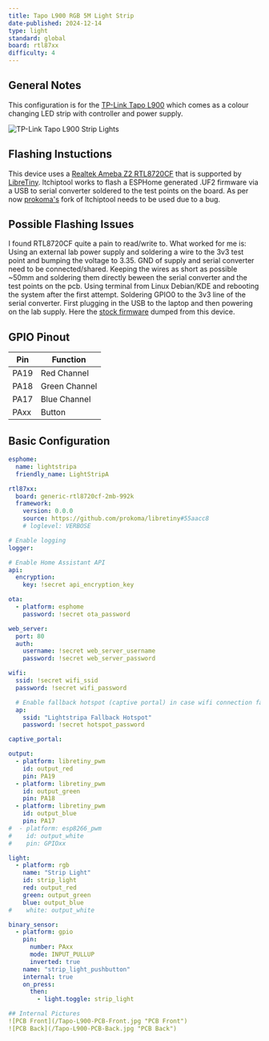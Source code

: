 ```yaml
---
title: Tapo L900 RGB 5M Light Strip
date-published: 2024-12-14
type: light
standard: global
board: rtl87xx
difficulty: 4
---
```


## General Notes

This configuration is for the [TP-Link Tapo L900](https://www.tp-link.com/au/home-networking/smart-bulb/tapo-l900-5/) which comes as a colour changing LED strip with controller and power supply.

![TP-Link Tapo L900 Strip Lights](/Tapo-L900-Box.jpg "TP-Link Tapo L900 Strip Lights")

## Flashing Instuctions
This device uses a [Realtek Ameba Z2 RTL8720CF](https://www.e-paper-display.com/products_detail/productId%3D529.html) that is supported by [LibreTiny](https://docs.libretiny.eu/boards/generic-rtl8720cf-2mb-992k/).
ltchiptool works to flash a ESPHome generated .UF2 firmware via a USB to serial converter soldered to the test points on the board.
As per now [prokoma's](https://github.com/libretiny-eu/libretiny/issues/44#issuecomment-2514974466) fork of ltchiptool needs to be used due to a bug.

## Possible Flashing Issues
I found RTL8720CF quite a pain to read/write to. 
What worked for me is:
Using an external lab power supply and soldering a wire to the 3v3 test point and bumping the voltage to 3.35. GND of supply and serial converter need to be connected/shared.
Keeping the wires as short as possible ~50mm and soldering them directly beween the serial converter and the test points on the pcb.
Using terminal from Linux Debian/KDE and rebooting the system after the first attempt.
Soldering GPIO0 to the 3v3 line of the serial converter.
First plugging in the USB to the laptop and then powering on the lab supply.
Here the [stock firmware](https://github.com/CladZo91/esphome-devices/blob/main/src/docs/devices/Tapo-L900-5EU/L900_StockFW.bin) dumped from this device.


## GPIO Pinout

| Pin    | Function      |
| ------ | ------------- |
| PA19   | Red Channel   |
| PA18   | Green Channel |
| PA17   | Blue Channel  |
| PAxx   | Button        |

## Basic Configuration

```yaml
esphome:
  name: lightstripa
  friendly_name: LightStripA

rtl87xx:
  board: generic-rtl8720cf-2mb-992k
  framework:
    version: 0.0.0
    source: https://github.com/prokoma/libretiny#55aacc8
    # loglevel: VERBOSE

# Enable logging
logger:

# Enable Home Assistant API
api:
  encryption:
    key: !secret api_encryption_key

ota:
  - platform: esphome
    password: !secret ota_password

web_server:
  port: 80
  auth:
    username: !secret web_server_username
    password: !secret web_server_password

wifi:
  ssid: !secret wifi_ssid
  password: !secret wifi_password

  # Enable fallback hotspot (captive portal) in case wifi connection fails
  ap:
    ssid: "Lightstripa Fallback Hotspot"
    password: !secret hotspot_password

captive_portal:

output:
  - platform: libretiny_pwm
    id: output_red
    pin: PA19
  - platform: libretiny_pwm
    id: output_green
    pin: PA18
  - platform: libretiny_pwm
    id: output_blue
    pin: PA17
#  - platform: esp8266_pwm
#    id: output_white
#    pin: GPIOxx

light:
  - platform: rgb
    name: "Strip Light"
    id: strip_light
    red: output_red
    green: output_green
    blue: output_blue
#    white: output_white

binary_sensor:
  - platform: gpio
    pin:
      number: PAxx
      mode: INPUT_PULLUP
      inverted: true
    name: "strip_light_pushbutton"
    internal: true
    on_press:
      then:
        - light.toggle: strip_light

## Internal Pictures
![PCB Front](/Tapo-L900-PCB-Front.jpg "PCB Front")
![PCB Back](/Tapo-L900-PCB-Back.jpg "PCB Back")
